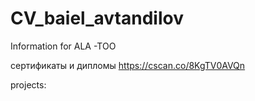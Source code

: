 # CV_baiel_avtandilov
Information for ALA -TOO

сертификаты и дипломы 
https://cscan.co/8KgTV0AVQn

projects:
